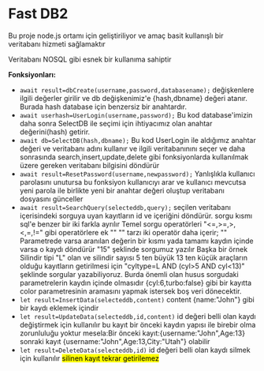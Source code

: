 <h1>Fast DB2</h1>
<p>Bu proje node.js ortamı için geliştiriliyor ve amaç basit kullanışlı bir veritabanı hizmeti sağlamaktır</p>
<p>Veritabanı NOSQL gibi esnek bir kullanıma sahiptir</p>
<b><p>Fonksiyonları:</p></b>
  <ul>
    <li> <code>await result=dbCreate(username,password,databasename);</code>
     değişkenlere ilgili değerler girilir ve db değişkenimiz'e 
     {hash,dbname} değeri atanır. Burada hash database için benzersiz bir anahtardır.
      </li>
<li> <code>await userhash=UserLogin(username,password);</code>
     Bu kod database'imizin daha sonra SelectDB ile seçimi için ihtiyacımız olan anahtar değerini(hash) getirir.
      </li>
<li> <code>await db=SelectDB(hash,dbname);</code>
     Bu kod UserLogin ile aldığımız anahtar değeri ve veritabanı adını kullanır ve ilgili veritabanınını seçer ve
     daha sonrasında search,insert,update,delete gibi fonksiyonlarda kullanılmak üzere gereken veritabanı bilgisini döndürür     
 </li>
 <li> <code>await result=ResetPassword(username,newpassword);</code>
     Yanlışlıkla kullanıcı parolasını unutursa bu fonksiyon kullanıcıyı arar ve kullanıcı mevcutsa yeni parola ile birlikte yeni bir anahtar değeri oluştup veritabanı dosyasını günceller    
</li>
 <li> <code>await result=SearchQuery(selecteddb,query);</code>
     seçilen veritabanı içerisindeki sorguya uyan kayıtların id ve içeriğini döndürür.
     sorgu kısmı sql'e benzer bir iki farkla ayrılır
     Temel sorgu operatörleri "<=,>=,>,<,=,!=" gibi operatörlere ek "<like>" "<notlike>" tarzı iki operatör daha içerir;
     "<like>" Parametrede varsa aranılan değerin bir kısmı yada tamamı kaydın içinde varsa o kaydı döndürür "<notlike" içinde yok ise o kaydı döndürür.
     Mantıksal Operatörler "AND,OR,NAND,NOR" gibi operatörler vasıtasıyla aynı parametrenin birden fazla durumu yada farklı paramaterelerin durumu birleştirilerek 
     daha geniş sorgu yapmayı mümkün hale getirir.Parantez kullanarak sorguyu daha speisifik hale getirmekte mümkündür
     Örnek:
     Adı ali yaşı 15 ten büyük olan kayıtların gelsin 
     "name=ali AND age>15" şeklinde sorgumuz yazılır
     Başka bir örnek
     Silindir tipi "L" olan ve silindir sayısı 5 ten büyük 13 ten küçük araçların olduğu kayıtların getirilmesi için
     "cyltype=L AND (cyl>5 AND cyl<13)" şeklinde sorgular yazabiliyoruz. Burda önemli olan husus sorgudaki parametrelerin kaydın içinde olmasıdır 
     {cyl:6,turbo:false} gibi bir kayıtta color parametresinin aramasını yapmak istersek boş veri dönecektir.   
 
</li>
<li><code>let result=InsertData(selecteddb,content)</code> content {name:"John"} gibi bir kaydı eklemek içindir 
</li>
  <li><code>let result=UpdateData(selecteddb,id,content)</code> id değeri belli olan kaydı değiştirmek için kullanılır bu kayıt bir önceki kaydın yapısı ile birebir olma zorunluluğu yoktur
mesela:Bir önceki kayıt:{username:"John",Age:13} sonraki kayıt {username:"John",Age:13,City:"Utah"} olabilir 
</li>
<li><code>let result=DeleteData(selecteddb,id)</code> id değeri belli olan kaydı silmek için kullanılır <mark>silinen kayıt tekrar getirilemez</mark> 
</li>
  </ul>
